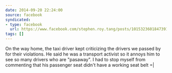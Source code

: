 ```yaml
---
date: 2014-09-20 22:24:00
source: facebook
syndicated:
- type: facebook
  url: https://www.facebook.com/stephen.roy.tang/posts/10153236018473912
tags: []
---
```


On the way home, the taxi driver kept criticizing the drivers we passed by for their violations. He said he was a transport activist so it annoys him to see so many drivers who are "pasaway". I had to stop myself from commenting that his passenger seat didn't have a working seat belt =|